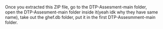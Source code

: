 Once you extracted this ZIP file, go to the DTP-Assesment-main folder, open the DTP-Assesment-main folder inside it(yeah idk why they have same name), take out the ghef.db folder, put it in the first DTP-Assesmment-main folder.
